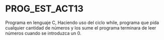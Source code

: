 # PROG_EST_ACT13
Programa en lenguaje C, Haciendo uso del ciclo while, programa que pida cualquier cantidad de números y los sume  el programa terminara de leer números cuando se introduzca un 0.
